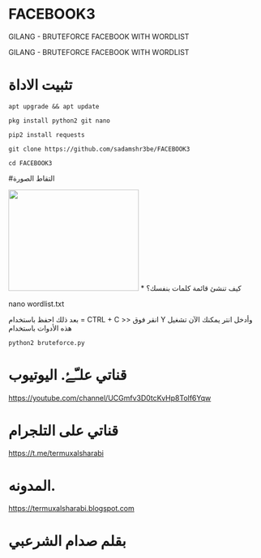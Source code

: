 # FACEBOOK3
GILANG - BRUTEFORCE FACEBOOK WITH WORDLIST

GILANG - BRUTEFORCE FACEBOOK WITH WORDLIST
# تثبيت الاداة 



```apt upgrade && apt update```

```pkg install python2 git nano```

```pip2 install requests```

```git clone https://github.com/sadamshr3be/FACEBOOK3```

```cd FACEBOOK3```


#التقاط الصورة

<img src="https://raw.githubusercontent.com/sadamshr3be/FACEBOOK3/main/Capture%2B_2021-08-26-08-30-42.png" width="257px" height="200px"/>
* كيف تنشئ قائمة كلمات بنفسك؟

nano wordlist.txt

بعد ذلك احفظ باستخدام = CTRL + C >> انقر فوق Y وأدخل انتر
 يمكنك الآن تشغيل هذه الأدوات باستخدام 


```python2 bruteforce.py```


# قناتي علـّۓ. اليوتيوب 

https://youtube.com/channel/UCGmfv3D0tcKvHp8Tolf6Yqw

# قناتي على التلجرام 

https://t.me/termuxalsharabi
# المدونه. 

https://termuxalsharabi.blogspot.com

# بقلم صدام الشرعبي


